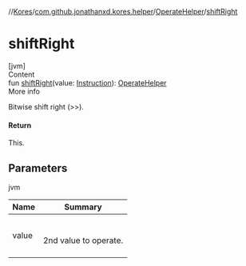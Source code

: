 //[Kores](../../index.md)/[com.github.jonathanxd.kores.helper](../index.md)/[OperateHelper](index.md)/[shiftRight](shift-right.md)



# shiftRight  
[jvm]  
Content  
fun [shiftRight](shift-right.md)(value: [Instruction](../../com.github.jonathanxd.kores/-instruction/index.md)): [OperateHelper](index.md)  
More info  


Bitwise shift right (>>).



#### Return  


This.



## Parameters  
  
jvm  
  
|  Name|  Summary| 
|---|---|
| <a name="com.github.jonathanxd.kores.helper/OperateHelper/shiftRight/#com.github.jonathanxd.kores.Instruction/PointingToDeclaration/"></a>value| <a name="com.github.jonathanxd.kores.helper/OperateHelper/shiftRight/#com.github.jonathanxd.kores.Instruction/PointingToDeclaration/"></a><br><br>2nd value to operate.<br><br>
  
  



